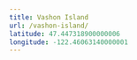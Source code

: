 ```yaml
---
title: Vashon Island
url: /vashon-island/
latitude: 47.447318900000006
longitude: -122.46063140000001
---
```

